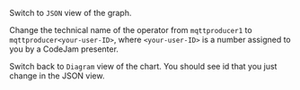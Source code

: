 Switch to `JSON` view of the graph.

Change the technical name of the operator from `mqttproducer1` to `mqttproducer<your-user-ID>`, where `<your-user-ID>` is a number assigned to you by a CodeJam presenter.

Switch back to `Diagram` view of the chart. You should see id that you just change in the JSON view. 
